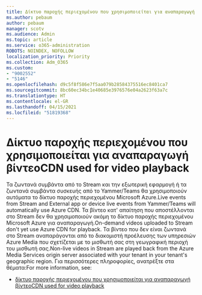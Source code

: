 ```yaml
---
title: Δίκτυο παροχής περιεχομένου που χρησιμοποιείται για αναπαραγωγή βίντεο
ms.author: pebaum
author: pebaum
manager: scotv
ms.audience: Admin
ms.topic: article
ms.service: o365-administration
ROBOTS: NOINDEX, NOFOLLOW
localization_priority: Priority
ms.collection: Adm_O365
ms.custom:
- "9002552"
- "5146"
ms.openlocfilehash: d9c5f8f586e7f5aa079b28584375516ec8401ca7
ms.sourcegitcommit: 8bc60ec34bc1e40685e3976576e04a2623f63a7c
ms.translationtype: HT
ms.contentlocale: el-GR
ms.lasthandoff: 04/15/2021
ms.locfileid: "51819368"
---
```

# <a name="cdn-used-for-video-playback"></a><span data-ttu-id="304ef-102">Δίκτυο παροχής περιεχομένου που χρησιμοποιείται για αναπαραγωγή βίντεο</span><span class="sxs-lookup"><span data-stu-id="304ef-102">CDN used for video playback</span></span>

<span data-ttu-id="304ef-103">Τα ζωντανά συμβάντα από το Stream και την εξωτερική εφαρμογή ή τα ζωντανά συμβάντα συσκευής από το Yammer/Teams θα χρησιμοποιούν αυτόματα το δίκτυο παροχής περιεχομένου Microsoft Azure.</span><span class="sxs-lookup"><span data-stu-id="304ef-103">Live events from Stream and External app or device live events from Yammer/Teams will automatically use Azure CDN.</span></span> <span data-ttu-id="304ef-104">Τα βίντεο κατ' απαίτηση που αποστέλλονται στο Stream δεν θα χρησιμοποιούν ακόμη το δίκτυο παροχής περιεχομένου Microsoft Azure για αναπαραγωγή.</span><span class="sxs-lookup"><span data-stu-id="304ef-104">On-demand videos uploaded to Stream don't yet use Azure CDN for playback.</span></span> <span data-ttu-id="304ef-105">Τα βίντεο που δεν είναι ζωντανά στο Stream αναπαράγονται από το διακομιστή προέλευσης των υπηρεσιών Azure Media που σχετίζεται με το μισθωτή σας στη γεωγραφική περιοχή του μισθωτή σας.</span><span class="sxs-lookup"><span data-stu-id="304ef-105">Non-live videos in Stream are played back from the Azure Media Services origin server associated with your tenant in your tenant's geographic region.</span></span> <span data-ttu-id="304ef-106">Για περισσότερες πληροφορίες, ανατρέξτε στα θέματα:</span><span class="sxs-lookup"><span data-stu-id="304ef-106">For more information, see:</span></span>

- [<span data-ttu-id="304ef-107">δίκτυο παροχής περιεχομένου που χρησιμοποιείται για αναπαραγωγή βίντεο</span><span class="sxs-lookup"><span data-stu-id="304ef-107">CDN used for video playback</span></span>](https://docs.microsoft.com/stream/network-overview#cdn-used-for-video-playback)
